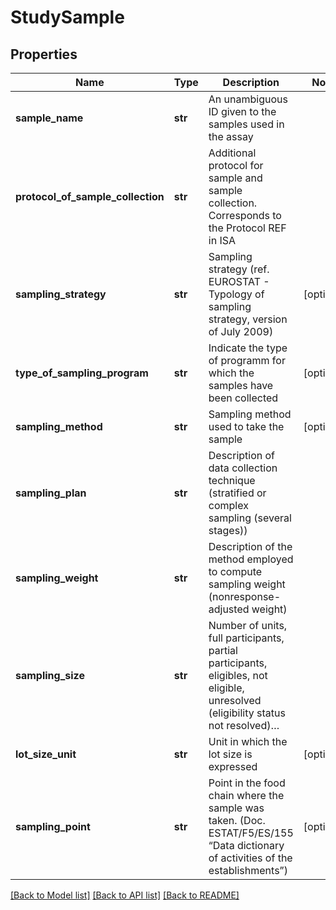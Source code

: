 # StudySample

## Properties
Name | Type | Description | Notes
------------ | ------------- | ------------- | -------------
**sample_name** | **str** | An unambiguous ID given to the samples used in the assay | 
**protocol_of_sample_collection** | **str** | Additional protocol for sample and sample collection. Corresponds to the Protocol REF in ISA | 
**sampling_strategy** | **str** | Sampling strategy (ref. EUROSTAT - Typology of sampling strategy, version of July 2009) | [optional] 
**type_of_sampling_program** | **str** | Indicate the type of programm for which the samples have been collected | [optional] 
**sampling_method** | **str** | Sampling method used to take the sample | [optional] 
**sampling_plan** | **str** | Description of data collection technique (stratified or complex sampling (several stages)) | 
**sampling_weight** | **str** | Description of the method employed to compute sampling weight (nonresponse-adjusted weight) | 
**sampling_size** | **str** | Number of units, full participants, partial participants, eligibles, not eligible, unresolved (eligibility status not resolved)… | 
**lot_size_unit** | **str** | Unit in which the lot size is expressed | [optional] 
**sampling_point** | **str** | Point in the food chain where the sample was taken. (Doc. ESTAT/F5/ES/155 “Data dictionary of activities of the establishments”) | [optional] 

[[Back to Model list]](../README.md#documentation-for-models) [[Back to API list]](../README.md#documentation-for-api-endpoints) [[Back to README]](../README.md)

